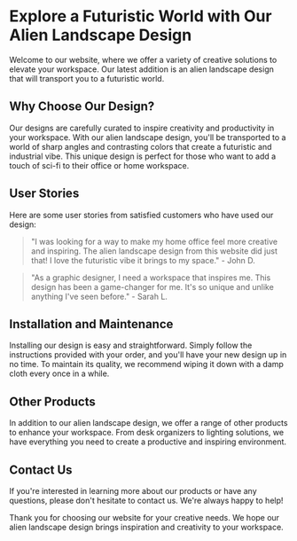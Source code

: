 <!--font:Dancing Script-->

# Explore a Futuristic World with Our Alien Landscape Design

Welcome to our website, where we offer a variety of creative solutions to elevate your workspace. Our latest addition is an alien landscape design that will transport you to a futuristic world.

## Why Choose Our Design?

Our designs are carefully curated to inspire creativity and productivity in your workspace. With our alien landscape design, you'll be transported to a world of sharp angles and contrasting colors that create a futuristic and industrial vibe. This unique design is perfect for those who want to add a touch of sci-fi to their office or home workspace.

## User Stories

Here are some user stories from satisfied customers who have used our design:

> "I was looking for a way to make my home office feel more creative and inspiring. The alien landscape design from this website did just that! I love the futuristic vibe it brings to my space." - John D.

> "As a graphic designer, I need a workspace that inspires me. This design has been a game-changer for me. It's so unique and unlike anything I've seen before." - Sarah L.

## Installation and Maintenance

Installing our design is easy and straightforward. Simply follow the instructions provided with your order, and you'll have your new design up in no time. To maintain its quality, we recommend wiping it down with a damp cloth every once in a while.

## Other Products

In addition to our alien landscape design, we offer a range of other products to enhance your workspace. From desk organizers to lighting solutions, we have everything you need to create a productive and inspiring environment.

## Contact Us

If you're interested in learning more about our products or have any questions, please don't hesitate to contact us. We're always happy to help!

Thank you for choosing our website for your creative needs. We hope our alien landscape design brings inspiration and creativity to your workspace.

<!--

Write me content for website with wallpaper which alt text is:

"A csg-style rendering of an alien landscape, with sharp angles and contrasting colors that create a futuristic and industrial vibe."

The name/title of the page should not be 1:1 copy of the alt text but rather a real content of the website which is using this wallpaper.

- Use markdown format 
- Start with heading
- Heading should be short and concise
- The content should look like a real website 
- The website should not be about the wallpaper, wallpaper is just a related background
- Heading should be contain work "wallpaper" or "background"
- Include real sections like references, contact, user stories, etc. use things relevant to the page purpose.
- Feel free to use structure like headings, bullets, numbering, blockquotes, paragraphs, horizontal lines, etc.
- You can use formatting like bold or _italic_
- You can include UTF-8 emojis
- Links should be only #hash anchors (and you can refer to the document itself)
- Do not include images


---


# Futuristic Office Wallpaper for Your Creative Space

Welcome to our website, where we offer a variety of wallpapers to elevate your workspace. Our latest addition is a csg-style rendering of an alien landscape that will transport you to a futuristic world.

## Why Choose Our Wallpaper?

Our wallpaper designs are carefully curated to inspire creativity and productivity in your workspace. With our alien landscape wallpaper, you'll be transported to a world of sharp angles and contrasting colors that create a futuristic and industrial vibe. This unique design is perfect for those who want to add a touch of sci-fi to their office or home workspace.

## User Stories

Here are some user stories from satisfied customers who have used our wallpaper:

> "I was looking for a way to make my home office feel more creative and inspiring. The alien landscape wallpaper from this website did just that! I love the futuristic vibe it brings to my space." - John D.

> "As a graphic designer, I need a workspace that inspires me. This wallpaper has been a game-changer for me. It's so unique and unlike anything I've seen before." - Sarah L.

## Installation and Maintenance

Installing our wallpaper is easy and straightforward. Simply follow the instructions provided with your order, and you'll have your new wallpaper up in no time. To maintain its quality, we recommend wiping it down with a damp cloth every once in a while.

## References

If you're interested in learning more about our products or have any questions, please don't hesitate to contact us. We're always happy to help!

Thank you for choosing our website for your wallpaper needs. We hope our alien landscape design brings inspiration and creativity to your workspace.


---


Heading should not include word "wallpaper". The website should not be about the wallpaper itself, wallpaper is just a related background, rewrite whole content.


---


# Explore a Futuristic World with Our Alien Landscape Design

Welcome to our website, where we offer a variety of creative solutions to elevate your workspace. Our latest addition is an alien landscape design that will transport you to a futuristic world.

## Why Choose Our Design?

Our designs are carefully curated to inspire creativity and productivity in your workspace. With our alien landscape design, you'll be transported to a world of sharp angles and contrasting colors that create a futuristic and industrial vibe. This unique design is perfect for those who want to add a touch of sci-fi to their office or home workspace.

## User Stories

Here are some user stories from satisfied customers who have used our design:

> "I was looking for a way to make my home office feel more creative and inspiring. The alien landscape design from this website did just that! I love the futuristic vibe it brings to my space." - John D.

> "As a graphic designer, I need a workspace that inspires me. This design has been a game-changer for me. It's so unique and unlike anything I've seen before." - Sarah L.

## Installation and Maintenance

Installing our design is easy and straightforward. Simply follow the instructions provided with your order, and you'll have your new design up in no time. To maintain its quality, we recommend wiping it down with a damp cloth every once in a while.

## Other Products

In addition to our alien landscape design, we offer a range of other products to enhance your workspace. From desk organizers to lighting solutions, we have everything you need to create a productive and inspiring environment.

## Contact Us

If you're interested in learning more about our products or have any questions, please don't hesitate to contact us. We're always happy to help!

Thank you for choosing our website for your creative needs. We hope our alien landscape design brings inspiration and creativity to your workspace.

-->
